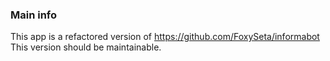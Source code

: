 ### Main info
This app is a refactored version of https://github.com/FoxySeta/informabot
This version should be maintainable.